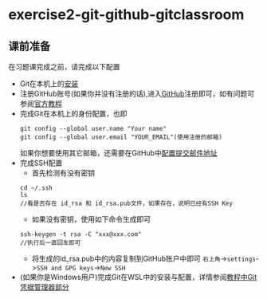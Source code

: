 # exercise2-git-github-gitclassroom
## 课前准备
在习题课完成之前，请完成以下配置
- Git在本机上的[安装](https://git-scm.com/downloads)
- 注册GitHub账号(如果你并没有注册的话),进入[GitHub](https://github.com/)注册即可，如有问题可参阅[官方教程](https://docs.github.com/zh/get-started/start-your-journey/creating-an-account-on-github)
- 完成Git在本机上的身份配置，也即
  ```shell
  git config --global user.name "Your name"
  git config --global user.email "YOUR_EMAIL"(使用注册的邮箱)
  ```
  如果你想要使用其它邮箱，还需要在GitHub中[配置提交邮件地址](https://docs.github.com/zh/account-and-profile/setting-up-and-managing-your-personal-account-on-github/managing-email-preferences/setting-your-commit-email-address)
- 完成SSH配置    
  - 首先检测有没有密钥
  ```shell
  cd ~/.ssh
  ls
  //看是否存在 id_rsa 和 id_rsa.pub文件，如果存在，说明已经有SSH Key
  ```
  - 如果没有密钥，使用如下命令生成即可
  ```shell
  ssh-keygen -t rsa -C "xxx@xxx.com"
  //执行后一直回车即可
  ```
  - 将生成的id_rsa.pub中的内容复制到GitHub账户中即可
    `右上角`->`settings`->`SSH and GPG keys`->`New SSH`
- (如果你是Windows用户)完成Git在WSL中的安装与配置，详情参阅[教程中Git凭据管理器部分](https://learn.microsoft.com/zh-cn/windows/wsl/tutorials/wsl-git#git-credential-manager-setup)
